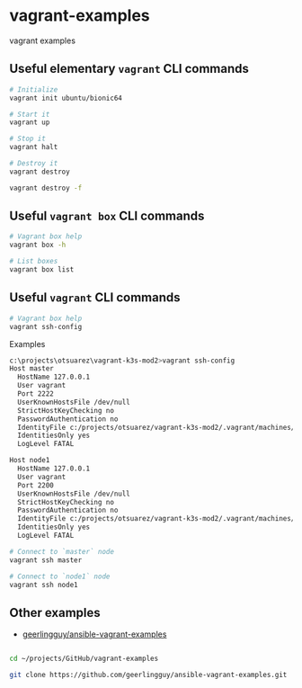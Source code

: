 # vagrant-examples
vagrant examples

## Useful elementary `vagrant` CLI commands

```sh
# Initialize 
vagrant init ubuntu/bionic64

# Start it
vagrant up

# Stop it
vagrant halt

# Destroy it
vagrant destroy

vagrant destroy -f
```

## Useful `vagrant box` CLI commands

```sh
# Vagrant box help
vagrant box -h

# List boxes
vagrant box list
```

## Useful `vagrant` CLI commands

```sh
# Vagrant box help
vagrant ssh-config
```

Examples

```sh
c:\projects\otsuarez\vagrant-k3s-mod2>vagrant ssh-config
Host master
  HostName 127.0.0.1
  User vagrant
  Port 2222
  UserKnownHostsFile /dev/null
  StrictHostKeyChecking no
  PasswordAuthentication no
  IdentityFile c:/projects/otsuarez/vagrant-k3s-mod2/.vagrant/machines/master/virtualbox/private_key
  IdentitiesOnly yes
  LogLevel FATAL

Host node1
  HostName 127.0.0.1
  User vagrant
  Port 2200
  UserKnownHostsFile /dev/null
  StrictHostKeyChecking no
  PasswordAuthentication no
  IdentityFile c:/projects/otsuarez/vagrant-k3s-mod2/.vagrant/machines/node1/virtualbox/private_key
  IdentitiesOnly yes
  LogLevel FATAL
```

```sh
# Connect to `master` node
vagrant ssh master

# Connect to `node1` node
vagrant ssh node1
```

## Other examples

* [geerlingguy/ansible-vagrant-examples](https://github.com/geerlingguy/ansible-vagrant-examples)

```sh

cd ~/projects/GitHub/vagrant-examples

git clone https://github.com/geerlingguy/ansible-vagrant-examples.git
```
